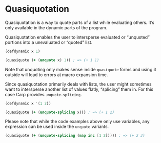 # Quasiquotation

Quasiquotation is a way to quote parts of a list while evaluating others. It’s
only available in the dynamic parts of the program.

Quasiquotation enables the user to intersperse evaluated or “unquoted” portions
into a unevaluated or “quoted” list.

```clojure
(defdynamic x 1)

(quasiquote (+ (unquote x) 1)) ; => (+ 1 1)
```

Note that unquoting only makes sense inside `quasiquote` forms and using it
outside will lead to errors at macro expansion time.

Since quasiquotation primarily deals with lists, the user might sometimes want
to intersperse another list of values flatly, “splicing” them in. For this case
Carp provides `unquote-splicing`.

```clojure
(defdynamic x '(1 2))

(quasiquote (+ (unquote-splicing x))) ; => (+ 1 2)
```

Please note that while the code examples above only use variables, any
expression can be used inside the `unquote` variants.

```clojure
(quasiquote (+ (unquote-splicing (map inc [1 2])))) ; => (+ 2 3)
```

